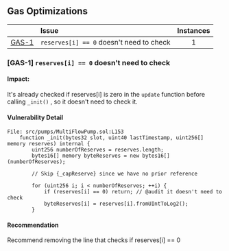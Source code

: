 
## Gas Optimizations

| |Issue|Instances|
|-|:-|:-:|
| [GAS-1](#GAS-1) | `reserves[i] == 0` doesn't need to check | 1 |

### <a name="GAS-1"></a>[GAS-1] `reserves[i] == 0` doesn't need to check

#### Impact:
It's already checked if reserves[i] is zero in the `update` function before calling `_init()` , so it doesn't need to check it.

#### Vulnerability Detail


```solidity
File: src/pumps/MultiFlowPump.sol:L153
    function _init(bytes32 slot, uint40 lastTimestamp, uint256[] memory reserves) internal {
        uint256 numberOfReserves = reserves.length;
        bytes16[] memory byteReserves = new bytes16[](numberOfReserves);

        // Skip {_capReserve} since we have no prior reference

        for (uint256 i; i < numberOfReserves; ++i) {
            if (reserves[i] == 0) return; // @audit it doesn't need to check
            byteReserves[i] = reserves[i].fromUIntToLog2();
        }
```


#### Recommendation

Recommend removing the line that checks if reserves[i] == 0

